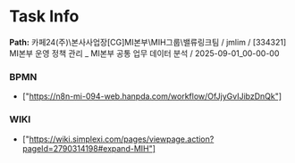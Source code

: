 # Task Info

**Path:** 카페24(주)\본사사업장\[CG]MI본부\MIH그룹\밸류링크팀 / jmlim / [334321] MI본부 운영 정책 관리 _ MI본부 공통 업무 데이터 분석 / 2025-09-01_00-00-00

### BPMN
- ["https://n8n-mi-094-web.hanpda.com/workflow/OfJjyGvIJibzDnQk"]

### WIKI
- ["https://wiki.simplexi.com/pages/viewpage.action?pageId=2790314198#expand-MIH"]

